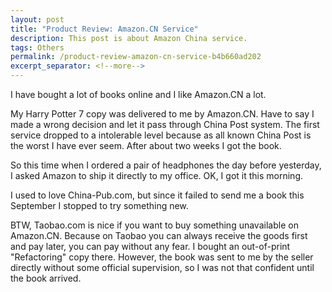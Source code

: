 ```yaml
---
layout: post
title: "Product Review: Amazon.CN Service"
description: This post is about Amazon China service.
tags: Others
permalink: /product-review-amazon-cn-service-b4b660ad202
excerpt_separator: <!--more-->
---
```

I have bought a lot of books online and I like Amazon.CN a lot.
<!--more-->

My Harry Potter 7 copy was delivered to me by Amazon.CN. Have to say I made a wrong decision and let it pass through China Post system. The first service dropped to a intolerable level because as all known China Post is the worst I have ever seem. After about two weeks I got the book.

So this time when I ordered a pair of headphones the day before yesterday, I asked Amazon to ship it directly to my office. OK, I got it this morning.

I used to love China-Pub.com, but since it failed to send me a book this September I stopped to try something new.

BTW, Taobao.com is nice if you want to buy something unavailable on Amazon.CN. Because on Taobao you can always receive the goods first and pay later, you can pay without any fear. I bought an out-of-print "Refactoring" copy there. However, the book was sent to me by the seller directly without some official supervision, so I was not that confident until the book arrived.
